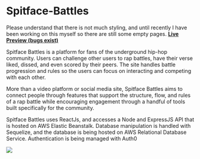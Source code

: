 # Spitface-Battles

Please understand that there is not much styling, and until recently I have been working on this myself so there are still some empty pages. 
**[Live Preview (bugs exist)](http://www.spitfacebattles.com)**

Spitface Battles is a platform for fans of the underground hip-hop community. Users can challenge other users to rap battles, have their verse liked, dissed, and even scored by their peers. The site handles battle progression and rules so the users can focus on interacting and competing with each other.

More than a video platform or social media site, Spitface Battles aims to connect people through features that support the structure, flow, and rules of a rap battle while encouraging engagement through a handful of tools built specifically for the community.

Spitface Battles uses ReactJs, and accesses a Node and ExpressJS API that is hosted on AWS Elastic Beanstalk. Database manipulation is handled with Sequelize, and the database is being hosted on AWS Relational Database Service. Authentication is being managed with Auth0

<img src="https://github.com/Obsessive-Coder/Spitface-Battles-Public/blob/master/screenshots/BattleStage.PNG?raw=true" />

